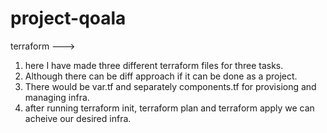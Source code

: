 # project-qoala


terraform --->

1. here I have made three different terraform files for three tasks.
2. Although there can be diff approach if it can be done as a project.
3. There would be var.tf and separately components.tf for provisiong and managing infra.
4. after running terraform init, terraform plan and terraform apply we can acheive our desired infra.
